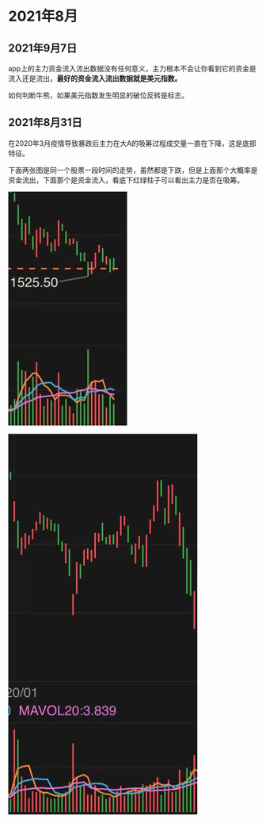 # 2021年8月

## 2021年9月7日

app上的主力资金流入流出数据没有任何意义，主力根本不会让你看到它的资金是流入还是流出，**最好的资金流入流出数据就是美元指数。**

如何判断牛熊，如果美元指数发生明显的破位反转是标志。

## 2021年8月31日

在2020年3月疫情导致暴跌后主力在大A的吸筹过程成交量一直在下降，这是底部特征。

下面两张图是同一个股票一段时间的走势，虽然都是下跌，但是上面那个大概率是资金流出，下面那个是资金流入，看底下红绿柱子可以看出主力是否在吸筹。

![img](./assets/671637232123_.pic.jpg)

![img](./assets/681637232129_.pic.jpg)

